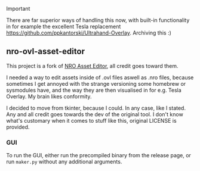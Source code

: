 > [!IMPORTANT]
> There are far superior ways of handling this now, with built-in functionality in for example the excellent Tesla replacement https://github.com/ppkantorski/Ultrahand-Overlay. Archiving this :)

## nro-ovl-asset-editor
This project is a fork of [NRO Asset Editor](https://github.com/vgmoose/nro-asset-editor/), all credit goes toward them.


I needed a way to edit assets inside of .ovl files aswell as .nro files, because sometimes I get annoyed with the strange versioning some homebrew or sysmodules have, and the way they are then visualised in for e.g. Tesla Overlay. My brain likes conformity.

I decided to move from tkinter, because I could. In any case, like I stated. Any and all credit goes towards the dev of the original tool. I don't know what's customary when it comes to stuff like this, original LICENSE is provided.

### GUI
To run the GUI, either run the precompiled binary from the release page, or run `maker.py` without any additional arguments.
